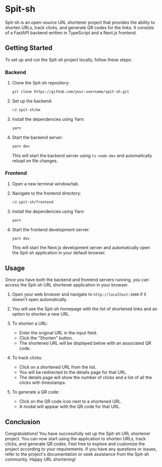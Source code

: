 # Spit-sh

Spit-sh is an open-source URL shortener project that provides the ability to shorten URLs, track clicks, and generate QR codes for the links. It consists of a FastAPI backend written in TypeScript and a Next.js frontend.

## Getting Started

To set up and run the Spit-sh project locally, follow these steps:

### Backend

1. Clone the Spit-sh repository:

   ```bash
   git clone https://github.com/your-username/spit-sh.git
   ```

2. Set up the backend:

   ```bash
   cd spit-sh/be
   ```

3. Install the dependencies using Yarn:

   ```bash
   yarn
   ```

4. Start the backend server:

   ```bash
   yarn dev
   ```

   This will start the backend server using `ts-node-dev` and automatically reload on file changes.

### Frontend

1. Open a new terminal window/tab.

2. Navigate to the frontend directory:

   ```bash
   cd spit-sh/frontend
   ```

3. Install the dependencies using Yarn:

   ```bash
   yarn
   ```

4. Start the frontend development server:

   ```bash
   yarn dev
   ```

   This will start the Next.js development server and automatically open the Spit-sh application in your default browser.

## Usage

Once you have both the backend and frontend servers running, you can access the Spit-sh URL shortener application in your browser.

1. Open your web browser and navigate to `http://localhost:3000` if it doesn't open automatically.

2. You will see the Spit-sh homepage with the list of shortened links and an option to shorten a new URL.

3. To shorten a URL:
   - Enter the original URL in the input field.
   - Click the "Shorten" button.
   - The shortened URL will be displayed below with an associated QR code.

4. To track clicks:
   - Click on a shortened URL from the list.
   - You will be redirected to the details page for that URL.
   - The details page will show the number of clicks and a list of all the clicks with timestamps.

5. To generate a QR code:
   - Click on the QR code icon next to a shortened URL.
   - A modal will appear with the QR code for that URL.

## Conclusion

Congratulations! You have successfully set up the Spit-sh URL shortener project. You can now start using the application to shorten URLs, track clicks, and generate QR codes. Feel free to explore and customize the project according to your requirements. If you have any questions or issues, refer to the project's documentation or seek assistance from the Spit-sh community. Happy URL shortening!
